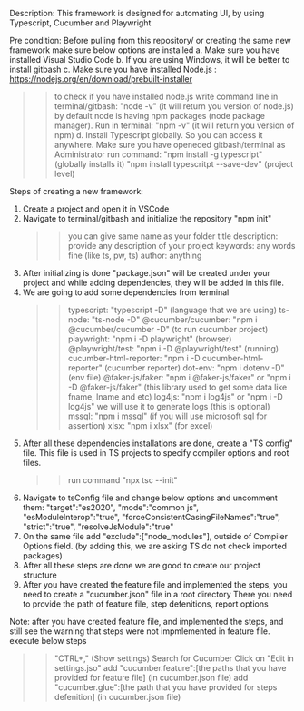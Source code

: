 Description: This framework is designed for automating UI, by using Typescript, Cucumber and Playwright

Pre condition: 
Before pulling from this repository/ or creating the same new framework make sure below options are installed
a. Make sure you have installed Visual Studio Code
b. If you are using Windows, it will be better to install gitbash 
c. Make sure you have installed Node.js : https://nodejs.org/en/download/prebuilt-installer
>> to check if you have installed node.js write command line in terminal/gitbash: "node -v" (it will return you version of node.js)
>> by default node is having npm packages (node package manager). Run in terminal: "npm -v" (it will return you version of npm)
d. Install Typescript globally. So you can access it anywhere. Make sure you have openeded gitbash/terminal as Administrator 
>> run command: "npm install -g typescript" (globally installs it)
                "npm install typescritpt --save-dev" (project level)



Steps of creating a new framework:
1. Create a project and open it in VSCode
2. Navigate to terminal/gitbash and initialize the repository "npm init"
   >> you can give same name as your folder title
   >> description: provide any description of your project
   >> keywords: any words fine (like ts, pw, ts)
   >> author: anything
3. After initializing is done "package.json" will be created under your project and while adding dependencies, they will be added in this file.
4. We are going to add some dependencies from terminal
   >>  typescript: "typescript -D" (language that we are using)
   >> ts-node: "ts-node -D"
   >> @cucumber/cucumber: "npm i @cucumber/cucumber -D" (to run cucumber project)
   >> playwright: "npm i -D playwright" (browser)
   >> @playwright/test: "npm i -D @playwright/test" (running)
   >> cucumber-html-reporter: "npm i -D cucumber-html-reporter" (cucumber reporter)
   >> dot-env:  "npm i dotenv -D" (env file)
   >> @faker-js/faker: "npm i @faker-js/faker" or "npm i -D @faker-js/faker" (this library used to get some data like fname, lname and etc)
   >> log4js: "npm i log4js" or "npm i -D log4js" we will use it to generate logs (this is optional)
   >> mssql: "npm i mssql" (if you will use microsoft sql for assertion)
   >> xlsx: "npm i xlsx" (for excel)
5. After all these dependencies installations are done, create a "TS config" file. This file is used in TS projects to specify compiler options and root files.
   >> run command "npx tsc --init"
6. Navigate to tsConfig file and change below options and uncomment them:
   "target":"es2020", "mode":"common js", "esModuleInterop":"true", "forceConsistentCasingFileNames":"true", "strict":"true", "resolveJsModule":"true"
7. On the same file add "exclude":["node_modules"], outside of Compiler Options field. (by adding this, we are asking TS do not check imported packages)
8. After all these steps are done we are good to create our project structure
9. After you have created the feature file and implemented the steps, you need to create a "cucumber.json" file in a root directory
   There you need to provide the path of feature file, step defenitions, report options

Note: after you have created feature file, and implemented the steps, and still see the warning that steps were not impmlemented in feature file. execute below steps
  >> "CTRL+," (Show settings)
  >> Search for Cucumber
  >> Click on "Edit in settings.jso"
  >> add "cucumber.feature":[the paths that you have provided for feature file] (in cucumber.json file)
  >> add "cucumber.glue":[the path that you have provided for steps defenition] (in cucumber.json file)
   
